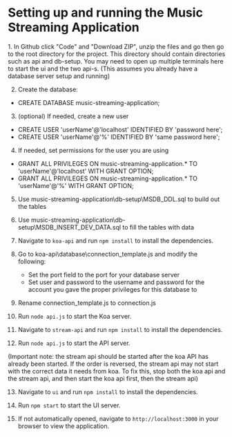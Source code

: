# Setting up and running the Music Streaming Application
<Getting the files>
1. In Github click "Code" and "Download ZIP", unzip the files and go then go to the root directory for the project. This directory should contain directories such as api and db-setup. You may need to open up multiple terminals here to start the ui and the two api-s.


<Creating and populating the database>
(This assumes you already have a database server setup and running)


2. Create the database: 
- CREATE DATABASE music-streaming-application;
	
3. (optional) If needed, create a new user
- CREATE USER 'userName'@'localhost' IDENTIFIED BY 'password here';
- CREATE USER 'userName'@'%' IDENTIFIED BY 'same password here';
	
4. If needed, set permissions for the user you are using
- GRANT ALL PRIVILEGES ON music-streaming-application.* TO 'userName'@'localhost' WITH GRANT OPTION;
- GRANT ALL PRIVILEGES ON music-streaming-application.* TO 'userName'@'%' WITH GRANT OPTION;


5. Use music-streaming-application\db-setup\MSDB_DDL.sql to build out the tables

6. Use music-streaming-application\db-setup\MSDB_INSERT_DEV_DATA.sql to fill the tables with data

<koa api>

7. Navigate to `koa-api` and run `npm install` to install the dependencies.


8. Go to koa-api\database\connection_template.js and modify the following:

   - Set the port field to the port for your database server
   - Set user and password to the username and password for the account you gave the proper privileges for this database to
   
9. Rename connection_template.js to connection.js


10. Run `node api.js` to start the Koa server.


<stream api>


11. Navigate to `stream-api` and run `npm install` to install the dependencies.


12. Run `node api.js` to start the API server. 


(Important note: the stream api should be started after the koa API has already been started. If the order is reversed, the stream api may not start with the correct data it needs from koa. To fix this, stop both the koa api and the stream api, and then start the koa api first, then the stream api)


<ui>


13. Navigate to `ui` and run `npm install` to install the dependencies.


14. Run `npm start` to start the UI server.


15. If not automatically opened, navigate to `http://localhost:3000` in your browser to view the application.
